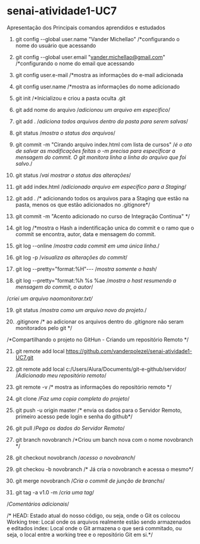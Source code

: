 # senai-atividade1-UC7

Apresentação dos Principais comandos aprendidos e estudados

1. git config --global user.name "Vander Michellao" /*configurando o nome do usuário que acessando

2. git config --global user.email "vander.michellao@gmail.com" /*configurando o nome do email que acessando

3. git config user.e-mail /*mostra as informações do e-mail adicionada

4. git config user.name /*mostra as informações do nome adicionado

5. git init /*Inicializou e criou a pasta oculta .git

6. git add nome do arquivo /*adicionou um arquivo em especifico*/

7. git add . /*adiciona todos arquivos dentro da pasta para serem salvas*/

8. git status /*mostra o status dos arquivos*/

9. git commit -m "Cirando arquivo index.html com lista de cursos" /*é o ato de salvar as modificações feitas o -m precisa para especificar a mensagem do commit. O git monitora linha a linha do arquivo que foi salvo.*/

10. git status /*vai mostrar o status das alterações*/

11. git add index.html /*adicionado arquivo em específico para a Staging*/

12. git add . /* adicionando todos os arquivos para a Staging que estão na pasta, menos os que estão adicionados no .gitignore*/

13. git commit -m "Acento adicionado no curso de Integração Continua" */

14. git log /*mostra o Hash a indentificação unica do commit e o ramo que o commit se encontra, autor, data e mensagem do commit.

15. git log --online /*mostra cada commit em uma única linha.*/

16. git log -p   /*visualiza as alterações do commit*/

17. git log --pretty="format:%H"--- /*mostra somente o hash*/

18. git log --pretty="format:%h %s %ae  /*mostra o hast resumendo a mensagem do commit, o autor*/

/*criei um arquivo naomonitorar.txt/*

19. git status  /*mostra como um arquivo novo do projeto.*/

20. .gitignore  /* ao adicionar os arquivos dentro do .gitignore não seram monitorados pelo git */

/*Compartilhando o projeto no GitHun - Criando um repositório Remoto */

21. git remote add local https://github.com/vanderpolezel/senai-atividade1-UC7.git

22. git remote add local c:/Users/Alura/Documents/git-e-github/servidor/ /*Adicionado meu repositório remoto*/

23. git remote -v /* mostra as informações do repositório remoto */

24. git clone /*Faz uma copia completa do projeto*/

25. git push -u origin master /* envia os dados para o Servidor Remoto, primeiro acesso pede login e senha do github*/

26. git pull /*Pega os dados do Servidor Remoto*/

27. git branch novobranch /*Criou um banch nova com o nome novobranch */

28. git checkout novobranch /*acesso o novobranch*/

29. git checkou -b novobranch /* Já cria o novobranch e acessa o mesmo*/

30. git merge novobranch /*Cria o commit de junção de branchs*/

31. git tag -a v1.0 -m /*cria uma tag*/

/*Comentários adicionais*/

/* HEAD: Estado atual do nosso código, ou seja, onde o Git os colocou
Working tree: Local onde os arquivos realmente estão sendo armazenados e editados
index: Local onde o Git armazena o que será commitado, ou seja, o local entre a working tree e o repositório Git em si.*/

